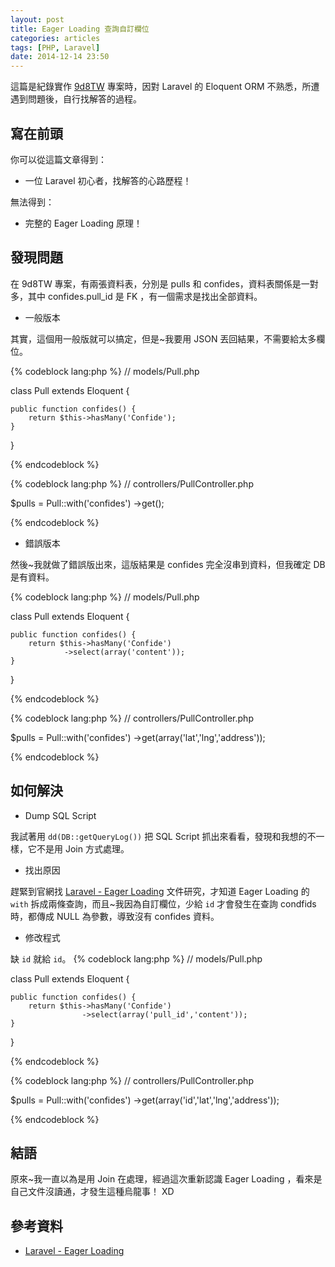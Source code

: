 ```yaml
---
layout: post
title: Eager Loading 查詢自訂欄位
categories: articles
tags: [PHP, Laravel]
date: 2014-12-14 23:50
---
```

這篇是紀錄實作 [9d8TW](http://9d8.tw) 專案時，因對 Laravel 的 Eloquent ORM 不熟悉，所遭遇到問題後，自行找解答的過程。

## 寫在前頭

<!-- more -->

你可以從這篇文章得到：

+ 一位 Laravel 初心者，找解答的心路歷程！

無法得到：

+ 完整的 Eager Loading 原理！

## 發現問題

在 9d8TW 專案，有兩張資料表，分別是 pulls 和 confides，資料表關係是一對多，其中 confides.pull_id 是 FK ，有一個需求是找出全部資料。

+ 一般版本

其實，這個用一般版就可以搞定，但是~我要用 JSON 丟回結果，不需要給太多欄位。

{% codeblock lang:php %}
// models/Pull.php

class Pull extends Eloquent {

    public function confides() {
        return $this->hasMany('Confide');
    }
}

{% endcodeblock %}

{% codeblock lang:php %}
// controllers/PullController.php

$pulls = Pull::with('confides')
        ->get();

{% endcodeblock %}

+ 錯誤版本

然後~我就做了錯誤版出來，這版結果是 confides 完全沒串到資料，但我確定 DB 是有資料。

{% codeblock lang:php %}
// models/Pull.php

class Pull extends Eloquent {

    public function confides() {
        return $this->hasMany('Confide')
                ->select(array('content'));
    }
}

{% endcodeblock %}

{% codeblock lang:php %}
// controllers/PullController.php

$pulls = Pull::with('confides')
        ->get(array('lat','lng','address'));

{% endcodeblock %}

## 如何解決

+ Dump SQL Script

我試著用 ```dd(DB::getQueryLog())``` 把 SQL Script 抓出來看看，發現和我想的不一樣，它不是用 Join 方式處理。

+ 找出原因 

趕緊到官網找 [Laravel - Eager Loading](http://laravel.com/docs/4.2/eloquent#eager-loading) 文件研究，才知道 Eager Loading 的 ```with``` 拆成兩條查詢，而且~我因為自訂欄位，少給 ```id``` 才會發生在查詢 condfids 時，都傳成 NULL 為參數，導致沒有 confides 資料。  

+ 修改程式

缺 ```id``` 就給 ```id```。
{% codeblock lang:php %}
// models/Pull.php

class Pull extends Eloquent {

    public function confides() {
        return $this->hasMany('Confide')
                    ->select(array('pull_id','content'));
    }
}

{% endcodeblock %}

{% codeblock lang:php %}
// controllers/PullController.php

$pulls = Pull::with('confides')
        ->get(array('id','lat','lng','address'));

{% endcodeblock %}

## 結語

原來~我一直以為是用 Join 在處理，經過這次重新認識 Eager Loading ，看來是自己文件沒讀通，才發生這種烏龍事！ XD

## 參考資料

+ [Laravel - Eager Loading](http://laravel.com/docs/4.2/eloquent#eager-loading)
